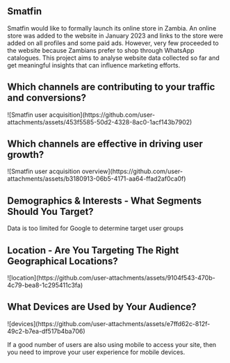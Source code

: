 <H2> Smatfin</H2>
Smatfin would like to formally launch its online store in Zambia. An online store was added to the website in January 2023 and links to the store were added on all profiles and some paid ads. However, very few proceeded to the website because Zambians prefer to shop through WhatsApp catalogues. This project aims to analyse website data collected so far and get meaningful insights that can influence marketing efforts.

<H2>Which channels are contributing to your traffic and conversions?</H2>
![Smatfin user acquisition](https://github.com/user-attachments/assets/453f5585-50d2-4328-8ac0-1acf143b7902)

<H2>Which channels are effective in driving user growth?</H2>
![Smatfin user acquisition overview](https://github.com/user-attachments/assets/b3180913-06b5-4171-aa64-ffad2af0ca0f)

<H2>Demographics & Interests - What Segments Should You Target?</H2>

Data is too limited for Google to determine target user groups

<H2>Location - Are You Targeting The Right Geographical Locations?</H2>
![location](https://github.com/user-attachments/assets/9104f543-470b-4c79-bea8-1c295411c3fa)

<H2>What Devices are Used by Your Audience?</H2>
![devices](https://github.com/user-attachments/assets/e7ffd62c-812f-49c2-b7ea-df517b4ba706)

If a good number of users are also using mobile to access your site, then you need to improve your user experience for mobile devices. 
